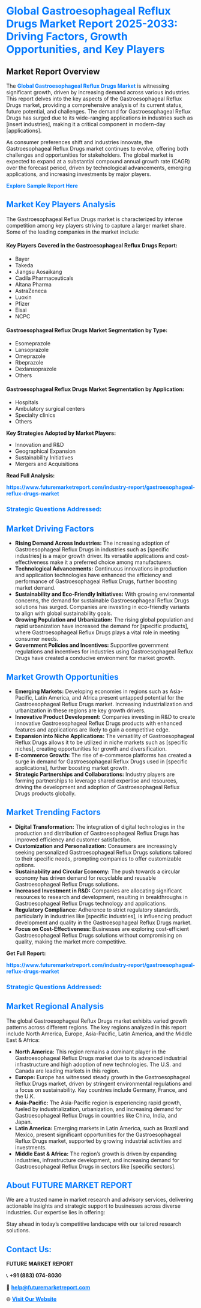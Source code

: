 <h1 style="color: #007BFF;">Global Gastroesophageal Reflux Drugs Market Report 2025-2033: Driving Factors, Growth Opportunities, and Key Players</h1>

<section id="overview">
<h2>Market Report Overview</h2>
<p>The <a href="https://www.futuremarketreport.com/industry-report/gastroesophageal-reflux-drugs-market" style="color: #007BFF; text-decoration: none;"><strong>Global Gastroesophageal Reflux Drugs Market</strong></a> is witnessing significant growth, driven by increasing demand across various industries. This report delves into the key aspects of the Gastroesophageal Reflux Drugs market, providing a comprehensive analysis of its current status, future potential, and challenges. The demand for Gastroesophageal Reflux Drugs has surged due to its wide-ranging applications in industries such as [insert industries], making it a critical component in modern-day [applications].</p>
<p>As consumer preferences shift and industries innovate, the Gastroesophageal Reflux Drugs market continues to evolve, offering both challenges and opportunities for stakeholders. The global market is expected to expand at a substantial compound annual growth rate (CAGR) over the forecast period, driven by technological advancements, emerging applications, and increasing investments by major players.</p>
</section>

<section id="overview">
<p><a href="https://www.futuremarketreport.com/request-sample/reportId=79237" style="color: #007BFF; text-decoration: none;"><strong>Explore Sample Report Here</strong></a></p>
</section>

<section id="key-players">
<h2 style="color: #007BFF;">Market Key Players Analysis</h2>
<p>The Gastroesophageal Reflux Drugs market is characterized by intense competition among key players striving to capture a larger market share. Some of the leading companies in the market include:</p>
<h4>Key Players Covered in the Gastroesophageal Reflux Drugs Report:</h4>
<ul><li>Bayer</li><li>Takeda</li><li>Jiangsu Aosaikang</li><li>Cadila Pharmaceuticals</li><li>Altana Pharma</li><li>AstraZeneca</li><li>Luoxin</li><li>Pfizer</li><li>Eisai</li><li>NCPC</li></ul>
<h4>Gastroesophageal Reflux Drugs Market Segmentation by Type:</h4>
<ul><li>Esomeprazole</li><li>Lansoprazole</li><li>Omeprazole</li><li>Rbeprazole</li><li>Dexlansoprazole</li><li>Others</li></ul>

<h4>Gastroesophageal Reflux Drugs Market Segmentation by Application:</h4>
<ul><li>Hospitals</li><li>Ambulatory surgical centers</li><li>Specialty clinics</li><li>Others</li></ul>
<p><strong>Key Strategies Adopted by Market Players:</strong></p>
<ul>
<li>Innovation and R&D</li>
<li>Geographical Expansion</li>
<li>Sustainability Initiatives</li>
<li>Mergers and Acquisitions</li>
</ul>
</section>

<section>
<p><strong>Read Full Analysis: </strong></p><a href="https://www.futuremarketreport.com/industry-report/gastroesophageal-reflux-drugs-market" style="color: #007BFF; text-decoration: none;"><strong>https://www.futuremarketreport.com/industry-report/gastroesophageal-reflux-drugs-market</strong></a>
<h3 style="color: #007BFF;">Strategic Questions Addressed:</h3>
</section>

<section id="driving-factors">
<h2 style="color: #007BFF;">Market Driving Factors</h2>
<ul>
<li><strong>Rising Demand Across Industries:</strong> The increasing adoption of Gastroesophageal Reflux Drugs in industries such as [specific industries] is a major growth driver. Its versatile applications and cost-effectiveness make it a preferred choice among manufacturers.</li>
<li><strong>Technological Advancements:</strong> Continuous innovations in production and application technologies have enhanced the efficiency and performance of Gastroesophageal Reflux Drugs, further boosting market demand.</li>
<li><strong>Sustainability and Eco-Friendly Initiatives:</strong> With growing environmental concerns, the demand for sustainable Gastroesophageal Reflux Drugs solutions has surged. Companies are investing in eco-friendly variants to align with global sustainability goals.</li>
<li><strong>Growing Population and Urbanization:</strong> The rising global population and rapid urbanization have increased the demand for [specific products], where Gastroesophageal Reflux Drugs plays a vital role in meeting consumer needs.</li>
<li><strong>Government Policies and Incentives:</strong> Supportive government regulations and incentives for industries using Gastroesophageal Reflux Drugs have created a conducive environment for market growth.</li>
</ul>
</section>

<section id="growth-opportunities">
<h2 style="color: #007BFF;">Market Growth Opportunities</h2>
<ul>
<li><strong>Emerging Markets:</strong> Developing economies in regions such as Asia-Pacific, Latin America, and Africa present untapped potential for the Gastroesophageal Reflux Drugs market. Increasing industrialization and urbanization in these regions are key growth drivers.</li>
<li><strong>Innovative Product Development:</strong> Companies investing in R&D to create innovative Gastroesophageal Reflux Drugs products with enhanced features and applications are likely to gain a competitive edge.</li>
<li><strong>Expansion into Niche Applications:</strong> The versatility of Gastroesophageal Reflux Drugs allows it to be utilized in niche markets such as [specific niches], creating opportunities for growth and diversification.</li>
<li><strong>E-commerce Growth:</strong> The rise of e-commerce platforms has created a surge in demand for Gastroesophageal Reflux Drugs used in [specific applications], further boosting market growth.</li>
<li><strong>Strategic Partnerships and Collaborations:</strong> Industry players are forming partnerships to leverage shared expertise and resources, driving the development and adoption of Gastroesophageal Reflux Drugs products globally.</li>
</ul>
</section>

<section id="trending-factors">
<h2 style="color: #007BFF;">Market Trending Factors</h2>
<ul>
<li><strong>Digital Transformation:</strong> The integration of digital technologies in the production and distribution of Gastroesophageal Reflux Drugs has improved efficiency and customer satisfaction.</li>
<li><strong>Customization and Personalization:</strong> Consumers are increasingly seeking personalized Gastroesophageal Reflux Drugs solutions tailored to their specific needs, prompting companies to offer customizable options.</li>
<li><strong>Sustainability and Circular Economy:</strong> The push towards a circular economy has driven demand for recyclable and reusable Gastroesophageal Reflux Drugs solutions.</li>
<li><strong>Increased Investment in R&D:</strong> Companies are allocating significant resources to research and development, resulting in breakthroughs in Gastroesophageal Reflux Drugs technology and applications.</li>
<li><strong>Regulatory Compliance:</strong> Adherence to strict regulatory standards, particularly in industries like [specific industries], is influencing product development and quality in the Gastroesophageal Reflux Drugs market.</li>
<li><strong>Focus on Cost-Effectiveness:</strong> Businesses are exploring cost-efficient Gastroesophageal Reflux Drugs solutions without compromising on quality, making the market more competitive.</li>
</ul>
</section>

<section>
<p><strong>Get Full Report: </strong></p><a href="https://www.futuremarketreport.com/industry-report/gastroesophageal-reflux-drugs-market" style="color: #007BFF; text-decoration: none;"><strong>https://www.futuremarketreport.com/industry-report/gastroesophageal-reflux-drugs-market</strong></a>
<h3 style="color: #007BFF;">Strategic Questions Addressed:</h3>
</section>


<section id="regional-analysis">
<h2 style="color: #007BFF;">Market Regional Analysis</h2>
<p>The global Gastroesophageal Reflux Drugs market exhibits varied growth patterns across different regions. The key regions analyzed in this report include North America, Europe, Asia-Pacific, Latin America, and the Middle East & Africa:</p>
<ul>
<li><strong>North America:</strong> This region remains a dominant player in the Gastroesophageal Reflux Drugs market due to its advanced industrial infrastructure and high adoption of new technologies. The U.S. and Canada are leading markets in this region.</li>
<li><strong>Europe:</strong> Europe has witnessed steady growth in the Gastroesophageal Reflux Drugs market, driven by stringent environmental regulations and a focus on sustainability. Key countries include Germany, France, and the U.K.</li>
<li><strong>Asia-Pacific:</strong> The Asia-Pacific region is experiencing rapid growth, fueled by industrialization, urbanization, and increasing demand for Gastroesophageal Reflux Drugs in countries like China, India, and Japan.</li>
<li><strong>Latin America:</strong> Emerging markets in Latin America, such as Brazil and Mexico, present significant opportunities for the Gastroesophageal Reflux Drugs market, supported by growing industrial activities and investments.</li>
<li><strong>Middle East & Africa:</strong> The region’s growth is driven by expanding industries, infrastructure development, and increasing demand for Gastroesophageal Reflux Drugs in sectors like [specific sectors].</li>
</ul>
</section>

<footer>
<h2 style="color: #007BFF;">About FUTURE MARKET REPORT</h2>
<p>We are a trusted name in market research and advisory services, delivering actionable insights and strategic support to businesses across diverse industries. Our expertise lies in offering:</p>

<p>Stay ahead in today’s competitive landscape with our tailored research solutions.</p>

<h2 style="color: #007BFF;">Contact Us:</h2>
<p><strong>FUTURE MARKET REPORT</strong></p>
<p>📞 <strong>+91 (883) 074-8030</strong></p>
<p>📧 <strong><a href="mailto:help@futuremarketreport.com" style="color: #007BFF;">help@futuremarketreport.com</a></strong></p>
<p>🌐 <strong><a href="https://www.futuremarketreport.com/" style="color: #007BFF;">Visit Our Website</a></strong></p>
</footer>